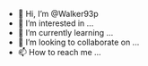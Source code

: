- 👋 Hi, I’m @Walker93p
- 👀 I’m interested in ...
- 🌱 I’m currently learning ...
- 💞️ I’m looking to collaborate on ...
- 📫 How to reach me ...

<!---
Walker93p/Walker93p is a ✨ special ✨ repository because its `README.md` (this file) appears on your GitHub profile.
You can click the Preview link to take a look at your changes.
--->
